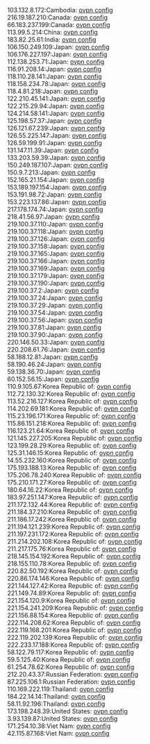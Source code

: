 103.132.8.172:Cambodia: [ovpn config](vpn/103_132_8_172.ovpn)  
216.19.187.210:Canada: [ovpn config](vpn/216_19_187_210.ovpn)  
66.183.237.199:Canada: [ovpn config](vpn/66_183_237_199.ovpn)  
113.99.5.214:China: [ovpn config](vpn/113_99_5_214.ovpn)  
183.82.25.61:India: [ovpn config](vpn/183_82_25_61.ovpn)  
106.150.249.109:Japan: [ovpn config](vpn/106_150_249_109.ovpn)  
106.176.227.197:Japan: [ovpn config](vpn/106_176_227_197.ovpn)  
112.138.253.71:Japan: [ovpn config](vpn/112_138_253_71.ovpn)  
116.91.208.14:Japan: [ovpn config](vpn/116_91_208_14.ovpn)  
118.110.28.141:Japan: [ovpn config](vpn/118_110_28_141.ovpn)  
118.158.234.78:Japan: [ovpn config](vpn/118_158_234_78.ovpn)  
118.4.81.218:Japan: [ovpn config](vpn/118_4_81_218.ovpn)  
122.210.45.141:Japan: [ovpn config](vpn/122_210_45_141.ovpn)  
122.215.29.94:Japan: [ovpn config](vpn/122_215_29_94.ovpn)  
124.214.58.141:Japan: [ovpn config](vpn/124_214_58_141.ovpn)  
125.198.57.37:Japan: [ovpn config](vpn/125_198_57_37.ovpn)  
126.121.67.239:Japan: [ovpn config](vpn/126_121_67_239.ovpn)  
126.55.225.147:Japan: [ovpn config](vpn/126_55_225_147.ovpn)  
126.59.199.91:Japan: [ovpn config](vpn/126_59_199_91.ovpn)  
131.147.11.39:Japan: [ovpn config](vpn/131_147_11_39.ovpn)  
133.203.59.39:Japan: [ovpn config](vpn/133_203_59_39.ovpn)  
150.249.187.107:Japan: [ovpn config](vpn/150_249_187_107.ovpn)  
150.9.7.213:Japan: [ovpn config](vpn/150_9_7_213.ovpn)  
152.165.21.154:Japan: [ovpn config](vpn/152_165_21_154.ovpn)  
153.189.197.154:Japan: [ovpn config](vpn/153_189_197_154.ovpn)  
153.191.98.72:Japan: [ovpn config](vpn/153_191_98_72.ovpn)  
153.223.137.86:Japan: [ovpn config](vpn/153_223_137_86.ovpn)  
217.178.174.74:Japan: [ovpn config](vpn/217_178_174_74.ovpn)  
218.41.56.97:Japan: [ovpn config](vpn/218_41_56_97.ovpn)  
219.100.37.110:Japan: [ovpn config](vpn/219_100_37_110.ovpn)  
219.100.37.118:Japan: [ovpn config](vpn/219_100_37_118.ovpn)  
219.100.37.126:Japan: [ovpn config](vpn/219_100_37_126.ovpn)  
219.100.37.158:Japan: [ovpn config](vpn/219_100_37_158.ovpn)  
219.100.37.165:Japan: [ovpn config](vpn/219_100_37_165.ovpn)  
219.100.37.166:Japan: [ovpn config](vpn/219_100_37_166.ovpn)  
219.100.37.169:Japan: [ovpn config](vpn/219_100_37_169.ovpn)  
219.100.37.179:Japan: [ovpn config](vpn/219_100_37_179.ovpn)  
219.100.37.190:Japan: [ovpn config](vpn/219_100_37_190.ovpn)  
219.100.37.2:Japan: [ovpn config](vpn/219_100_37_2.ovpn)  
219.100.37.24:Japan: [ovpn config](vpn/219_100_37_24.ovpn)  
219.100.37.29:Japan: [ovpn config](vpn/219_100_37_29.ovpn)  
219.100.37.54:Japan: [ovpn config](vpn/219_100_37_54.ovpn)  
219.100.37.56:Japan: [ovpn config](vpn/219_100_37_56.ovpn)  
219.100.37.81:Japan: [ovpn config](vpn/219_100_37_81.ovpn)  
219.100.37.90:Japan: [ovpn config](vpn/219_100_37_90.ovpn)  
220.146.50.33:Japan: [ovpn config](vpn/220_146_50_33.ovpn)  
220.208.61.76:Japan: [ovpn config](vpn/220_208_61_76.ovpn)  
58.188.12.81:Japan: [ovpn config](vpn/58_188_12_81.ovpn)  
58.190.46.24:Japan: [ovpn config](vpn/58_190_46_24.ovpn)  
59.138.36.70:Japan: [ovpn config](vpn/59_138_36_70.ovpn)  
60.152.56.15:Japan: [ovpn config](vpn/60_152_56_15.ovpn)  
110.9.105.67:Korea Republic of: [ovpn config](vpn/110_9_105_67.ovpn)  
112.72.130.32:Korea Republic of: [ovpn config](vpn/112_72_130_32.ovpn)  
113.52.216.127:Korea Republic of: [ovpn config](vpn/113_52_216_127.ovpn)  
114.202.69.181:Korea Republic of: [ovpn config](vpn/114_202_69_181.ovpn)  
115.23.196.171:Korea Republic of: [ovpn config](vpn/115_23_196_171.ovpn)  
115.86.151.218:Korea Republic of: [ovpn config](vpn/115_86_151_218.ovpn)  
116.123.21.64:Korea Republic of: [ovpn config](vpn/116_123_21_64.ovpn)  
121.145.227.205:Korea Republic of: [ovpn config](vpn/121_145_227_205.ovpn)  
123.199.28.29:Korea Republic of: [ovpn config](vpn/123_199_28_29.ovpn)  
125.31.146.15:Korea Republic of: [ovpn config](vpn/125_31_146_15.ovpn)  
14.55.232.160:Korea Republic of: [ovpn config](vpn/14_55_232_160.ovpn)  
175.193.188.13:Korea Republic of: [ovpn config](vpn/175_193_188_13.ovpn)  
175.206.78.240:Korea Republic of: [ovpn config](vpn/175_206_78_240.ovpn)  
175.210.171.27:Korea Republic of: [ovpn config](vpn/175_210_171_27.ovpn)  
180.64.16.22:Korea Republic of: [ovpn config](vpn/180_64_16_22.ovpn)  
183.97.251.147:Korea Republic of: [ovpn config](vpn/183_97_251_147.ovpn)  
211.172.132.44:Korea Republic of: [ovpn config](vpn/211_172_132_44.ovpn)  
211.184.37.210:Korea Republic of: [ovpn config](vpn/211_184_37_210.ovpn)  
211.186.17.242:Korea Republic of: [ovpn config](vpn/211_186_17_242.ovpn)  
211.194.121.239:Korea Republic of: [ovpn config](vpn/211_194_121_239.ovpn)  
211.197.231.172:Korea Republic of: [ovpn config](vpn/211_197_231_172.ovpn)  
211.214.202.108:Korea Republic of: [ovpn config](vpn/211_214_202_108.ovpn)  
211.217.175.76:Korea Republic of: [ovpn config](vpn/211_217_175_76.ovpn)  
218.145.154.192:Korea Republic of: [ovpn config](vpn/218_145_154_192.ovpn)  
218.155.110.78:Korea Republic of: [ovpn config](vpn/218_155_110_78.ovpn)  
220.82.50.192:Korea Republic of: [ovpn config](vpn/220_82_50_192.ovpn)  
220.86.174.146:Korea Republic of: [ovpn config](vpn/220_86_174_146.ovpn)  
221.144.127.42:Korea Republic of: [ovpn config](vpn/221_144_127_42.ovpn)  
221.149.74.89:Korea Republic of: [ovpn config](vpn/221_149_74_89.ovpn)  
221.154.120.9:Korea Republic of: [ovpn config](vpn/221_154_120_9.ovpn)  
221.154.241.209:Korea Republic of: [ovpn config](vpn/221_154_241_209.ovpn)  
221.156.88.154:Korea Republic of: [ovpn config](vpn/221_156_88_154.ovpn)  
222.114.208.62:Korea Republic of: [ovpn config](vpn/222_114_208_62.ovpn)  
222.119.168.201:Korea Republic of: [ovpn config](vpn/222_119_168_201.ovpn)  
222.119.202.139:Korea Republic of: [ovpn config](vpn/222_119_202_139.ovpn)  
222.233.17.188:Korea Republic of: [ovpn config](vpn/222_233_17_188.ovpn)  
58.122.79.117:Korea Republic of: [ovpn config](vpn/58_122_79_117.ovpn)  
59.5.125.40:Korea Republic of: [ovpn config](vpn/59_5_125_40.ovpn)  
61.254.78.62:Korea Republic of: [ovpn config](vpn/61_254_78_62.ovpn)  
212.20.43.37:Russian Federation: [ovpn config](vpn/212_20_43_37.ovpn)  
87.225.106.1:Russian Federation: [ovpn config](vpn/87_225_106_1.ovpn)  
110.169.222.119:Thailand: [ovpn config](vpn/110_169_222_119.ovpn)  
184.22.14.14:Thailand: [ovpn config](vpn/184_22_14_14.ovpn)  
58.11.92.196:Thailand: [ovpn config](vpn/58_11_92_196.ovpn)  
173.198.248.39:United States: [ovpn config](vpn/173_198_248_39.ovpn)  
3.93.139.87:United States: [ovpn config](vpn/3_93_139_87.ovpn)  
171.254.10.38:Viet Nam: [ovpn config](vpn/171_254_10_38.ovpn)  
42.115.87.168:Viet Nam: [ovpn config](vpn/42_115_87_168.ovpn)  
